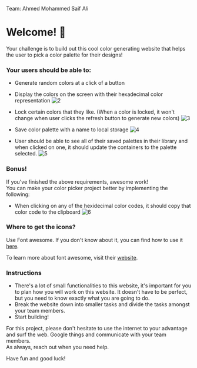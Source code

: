 Team:
Ahmed Mohammed
Saif Ali

# Welcome! 👋

Your challenge is to build out this cool color generating website that helps the user to pick a color palette for their designs!

### Your users should be able to:

- Generate random colors at a click of a button
- Display the colors on the screen with their hexadecimal color representation
  ![2](https://user-images.githubusercontent.com/32653855/117524495-30ad9600-afc6-11eb-84ad-2fe377303b63.png)

- Lock certain colors that they like. (When a color is locked, it won't change when user clicks the refresh button to generate new colors)
  ![3](https://user-images.githubusercontent.com/32653855/117524628-c6492580-afc6-11eb-8a58-8460081ad5ec.png)

- Save color palette with a name to local storage
  ![4](https://user-images.githubusercontent.com/32653855/117524683-0b6d5780-afc7-11eb-9e55-9be924180067.png)

- User should be able to see all of their saved palettes in their library and when clicked on one, it should update the containers to the palette selected.
  ![5](https://user-images.githubusercontent.com/32653855/117524756-83d41880-afc7-11eb-9cd7-5976457155ba.png)

### Bonus!

If you've finished the above requirements, awesome work!<br>
You can make your color picker project better by implementing the following:

- When clicking on any of the hexidecimal color codes, it should copy that color code to the clipboard
  ![6](https://user-images.githubusercontent.com/32653855/117526725-981c1380-afcf-11eb-93ca-0f6d825a3542.png)

### Where to get the icons?

Use Font awesome. If you don't know about it, you can find how to use it [here](https://www.w3schools.com/icons/fontawesome_icons_intro.asp).

To learn more about font awesome, visit their [website](https://fontawesome.com/).

### **Instructions**

- There's a lot of small functionalities to this website, it's important for you to plan how you will work on this website. It doesn't have to be perfect, but you need to know exactly what you are going to do.
- Break the website down into smaller tasks and divide the tasks amongst your team members.
- Start building!

For this project, please don't hesitate to use the internet to your advantage and surf the web. Google things and communicate with your team members.<br>
As always, reach out when you need help.

Have fun and good luck!
